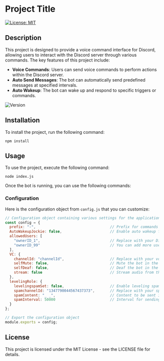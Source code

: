 # Project Title 
[![License: MIT](https://img.shields.io/badge/License-MIT-yellow.svg)](LICENSE)  <!-- Badge for license -->

## Description
This project is designed to provide a voice command interface for Discord, allowing users to interact with the Discord server through various commands. The key features of this project include:

- **Voice Commands**: Users can send voice commands to perform actions within the Discord server.
- **Auto Send Messages**: The bot can automatically send predefined messages at specified intervals.
- **Auto Wakeup**: The bot can wake up and respond to specific triggers or commands.

![Version](https://img.shields.io/badge/version-1.0.0-blue.svg)  <!-- Badge for version -->

## Installation
To install the project, run the following command:
```
npm install
```

## Usage
To use the project, execute the following command:
```
node index.js
```
Once the bot is running, you can use the following commands:

### Configuration
Here is the configuration object from `config.js` that you can customize:

```javascript
// Configuration object containing various settings for the application
const config = {
  prefix: "-",                                  // Prefix for commands
  AutoWakeupJockie: false,                      // Enable auto wakeup functionality
  allowedUsers: [
    "ownerID_1",                                // Replace with your Discord user ID 
    "ownerID_99"                                // You can add more user IDs here
  ],
  VC: {
    channelId: "channelId",                     // Replace with your voice channel ID
    selfMute: false,                            // Mute the bot in the voice channel
    selfDeaf: false,                            // Deaf the bot in the voice channel
    stream: false                               // Stream audio from the voice channel
  },
  levelingRole: {
    levelingspamSet: false,                     // Enable leveling spam
    spamchannelId: "1347790044567437373",       // Replace with your spam channel ID
    spamContent: "_ _",                         // Content to be sent in the spam channel 
    spamInterval: 50000                         // Interval for sending spam messages (in milliseconds)
  }
};

// Export the configuration object
module.exports = config;
```

## License
This project is licensed under the MIT License - see the LICENSE file for details.
